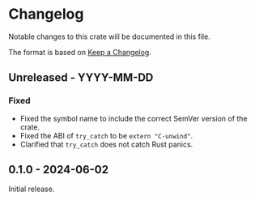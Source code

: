 # Changelog

Notable changes to this crate will be documented in this file.

The format is based on [Keep a Changelog](https://keepachangelog.com/en/1.0.0/).

## Unreleased - YYYY-MM-DD

### Fixed
* Fixed the symbol name to include the correct SemVer version of the crate.
* Fixed the ABI of `try_catch` to be `extern "C-unwind"`.
* Clarified that `try_catch` does not catch Rust panics.


## 0.1.0 - 2024-06-02

Initial release.
